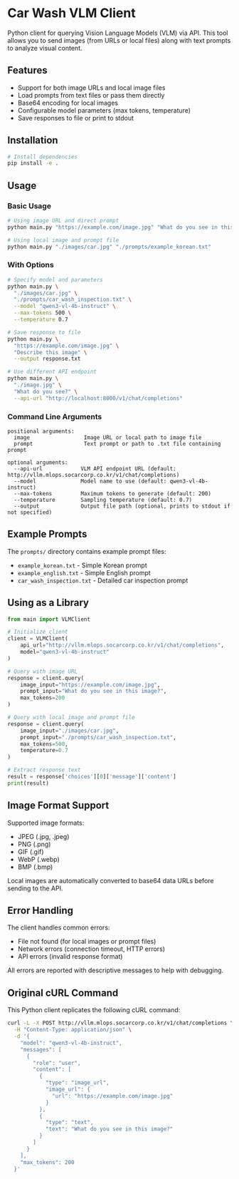 # Car Wash VLM Client

Python client for querying Vision Language Models (VLM) via API. This tool allows you to send images (from URLs or local files) along with text prompts to analyze visual content.

## Features

- Support for both image URLs and local image files
- Load prompts from text files or pass them directly
- Base64 encoding for local images
- Configurable model parameters (max tokens, temperature)
- Save responses to file or print to stdout

## Installation

```bash
# Install dependencies
pip install -e .
```

## Usage

### Basic Usage

```bash
# Using image URL and direct prompt
python main.py "https://example.com/image.jpg" "What do you see in this image?"

# Using local image and prompt file
python main.py "./images/car.jpg" "./prompts/example_korean.txt"
```

### With Options

```bash
# Specify model and parameters
python main.py \
  "./images/car.jpg" \
  "./prompts/car_wash_inspection.txt" \
  --model "qwen3-vl-4b-instruct" \
  --max-tokens 500 \
  --temperature 0.7

# Save response to file
python main.py \
  "https://example.com/image.jpg" \
  "Describe this image" \
  --output response.txt

# Use different API endpoint
python main.py \
  "./image.jpg" \
  "What do you see?" \
  --api-url "http://localhost:8000/v1/chat/completions"
```

### Command Line Arguments

```
positional arguments:
  image                 Image URL or local path to image file
  prompt                Text prompt or path to .txt file containing prompt

optional arguments:
  --api-url            VLM API endpoint URL (default: http://vllm.mlops.socarcorp.co.kr/v1/chat/completions)
  --model              Model name to use (default: qwen3-vl-4b-instruct)
  --max-tokens         Maximum tokens to generate (default: 200)
  --temperature        Sampling temperature (default: 0.7)
  --output             Output file path (optional, prints to stdout if not specified)
```

## Example Prompts

The `prompts/` directory contains example prompt files:

- `example_korean.txt` - Simple Korean prompt
- `example_english.txt` - Simple English prompt
- `car_wash_inspection.txt` - Detailed car inspection prompt

## Using as a Library

```python
from main import VLMClient

# Initialize client
client = VLMClient(
    api_url="http://vllm.mlops.socarcorp.co.kr/v1/chat/completions",
    model="qwen3-vl-4b-instruct"
)

# Query with image URL
response = client.query(
    image_input="https://example.com/image.jpg",
    prompt_input="What do you see in this image?",
    max_tokens=200
)

# Query with local image and prompt file
response = client.query(
    image_input="./images/car.jpg",
    prompt_input="./prompts/car_wash_inspection.txt",
    max_tokens=500,
    temperature=0.7
)

# Extract response text
result = response['choices'][0]['message']['content']
print(result)
```

## Image Format Support

Supported image formats:
- JPEG (.jpg, .jpeg)
- PNG (.png)
- GIF (.gif)
- WebP (.webp)
- BMP (.bmp)

Local images are automatically converted to base64 data URLs before sending to the API.

## Error Handling

The client handles common errors:
- File not found (for local images or prompt files)
- Network errors (connection timeout, HTTP errors)
- API errors (invalid response format)

All errors are reported with descriptive messages to help with debugging.

## Original cURL Command

This Python client replicates the following cURL command:

```bash
curl -L -X POST http://vllm.mlops.socarcorp.co.kr/v1/chat/completions \
  -H "Content-Type: application/json" \
  -d '{
    "model": "qwen3-vl-4b-instruct",
    "messages": [
      {
        "role": "user",
        "content": [
          {
            "type": "image_url",
            "image_url": {
              "url": "https://example.com/image.jpg"
            }
          },
          {
            "type": "text",
            "text": "What do you see in this image?"
          }
        ]
      }
    ],
    "max_tokens": 200
  }'
```
